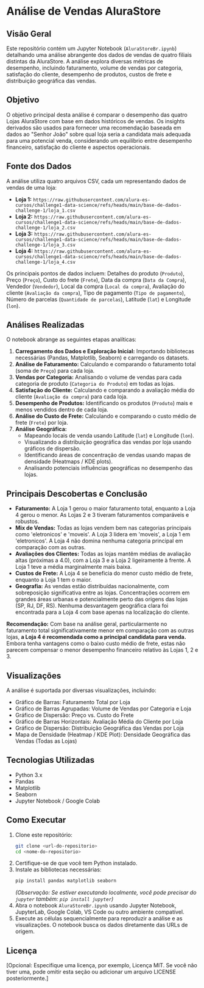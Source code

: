 # Análise de Vendas AluraStore

## Visão Geral

Este repositório contém um Jupyter Notebook (`AluraStoreBr.ipynb`) detalhando uma análise abrangente dos dados de vendas de quatro filiais distintas da AluraStore. A análise explora diversas métricas de desempenho, incluindo faturamento, volume de vendas por categoria, satisfação do cliente, desempenho de produtos, custos de frete e distribuição geográfica das vendas.

## Objetivo

O objetivo principal desta análise é comparar o desempenho das quatro Lojas AluraStore com base em dados históricos de vendas. Os insights derivados são usados para fornecer uma recomendação baseada em dados ao "Senhor João" sobre qual loja seria a candidata mais adequada para uma potencial venda, considerando um equilíbrio entre desempenho financeiro, satisfação do cliente e aspectos operacionais.

## Fonte dos Dados

A análise utiliza quatro arquivos CSV, cada um representando dados de vendas de uma loja:

*   **Loja 1:** `https://raw.githubusercontent.com/alura-es-cursos/challenge1-data-science/refs/heads/main/base-de-dados-challenge-1/loja_1.csv`
*   **Loja 2:** `https://raw.githubusercontent.com/alura-es-cursos/challenge1-data-science/refs/heads/main/base-de-dados-challenge-1/loja_2.csv`
*   **Loja 3:** `https://raw.githubusercontent.com/alura-es-cursos/challenge1-data-science/refs/heads/main/base-de-dados-challenge-1/loja_3.csv`
*   **Loja 4:** `https://raw.githubusercontent.com/alura-es-cursos/challenge1-data-science/refs/heads/main/base-de-dados-challenge-1/loja_4.csv`

Os principais pontos de dados incluem: Detalhes do produto (`Produto`), Preço (`Preço`), Custo do frete (`Frete`), Data da compra (`Data da Compra`), Vendedor (`Vendedor`), Local da compra (`Local da compra`), Avaliação do cliente (`Avaliação da compra`), Tipo de pagamento (`Tipo de pagamento`), Número de parcelas (`Quantidade de parcelas`), Latitude (`lat`) e Longitude (`lon`).

## Análises Realizadas

O notebook abrange as seguintes etapas analíticas:

1.  **Carregamento dos Dados e Exploração Inicial:** Importando bibliotecas necessárias (Pandas, Matplotlib, Seaborn) e carregando os datasets.
2.  **Análise de Faturamento:** Calculando e comparando o faturamento total (soma de `Preço`) para cada loja.
3.  **Vendas por Categoria:** Analisando o volume de vendas para cada categoria de produto (`Categoria do Produto`) em todas as lojas.
4.  **Satisfação do Cliente:** Calculando e comparando a avaliação média do cliente (`Avaliação da compra`) para cada loja.
5.  **Desempenho de Produtos:** Identificando os produtos (`Produto`) mais e menos vendidos dentro de cada loja.
6.  **Análise do Custo de Frete:** Calculando e comparando o custo médio de frete (`Frete`) por loja.
7.  **Análise Geográfica:**
    *   Mapeando locais de venda usando Latitude (`lat`) e Longitude (`lon`).
    *   Visualizando a distribuição geográfica das vendas por loja usando gráficos de dispersão.
    *   Identificando áreas de concentração de vendas usando mapas de densidade (Heatmaps / KDE plots).
    *   Analisando potenciais influências geográficas no desempenho das lojas.

## Principais Descobertas e Conclusão

*   **Faturamento:** A Loja 1 gerou o maior faturamento total, enquanto a Loja 4 gerou o menor. As Lojas 2 e 3 tiveram faturamentos comparáveis e robustos.
*   **Mix de Vendas:** Todas as lojas vendem bem nas categorias principais como 'eletronicos' e 'moveis'. A Loja 3 lidera em 'moveis', a Loja 1 em 'eletronicos'. A Loja 4 não domina nenhuma categoria principal em comparação com as outras.
*   **Avaliações dos Clientes:** Todas as lojas mantêm médias de avaliação altas (próximas a 4.0), com a Loja 3 e a Loja 2 ligeiramente à frente. A Loja 1 teve a média marginalmente mais baixa.
*   **Custos de Frete:** A Loja 4 se beneficia do menor custo médio de frete, enquanto a Loja 1 tem o maior.
*   **Geografia:** As vendas estão distribuídas nacionalmente, com sobreposição significativa entre as lojas. Concentrações ocorrem em grandes áreas urbanas e potencialmente perto das origens das lojas (SP, RJ, DF, RS). Nenhuma desvantagem geográfica clara foi encontrada para a Loja 4 com base apenas na localização do cliente.

**Recomendação:** Com base na análise geral, particularmente no faturamento total significativamente menor em comparação com as outras lojas, **a Loja 4 é recomendada como a principal candidata para venda.** Embora tenha vantagens como o baixo custo médio de frete, estas não parecem compensar o menor desempenho financeiro relativo às Lojas 1, 2 e 3.

## Visualizações

A análise é suportada por diversas visualizações, incluindo:

*   Gráfico de Barras: Faturamento Total por Loja
*   Gráfico de Barras Agrupadas: Volume de Vendas por Categoria e Loja
*   Gráfico de Dispersão: Preço vs. Custo do Frete
*   Gráfico de Barras Horizontais: Avaliação Média do Cliente por Loja
*   Gráfico de Dispersão: Distribuição Geográfica das Vendas por Loja
*   Mapa de Densidade (Heatmap / KDE Plot): Densidade Geográfica das Vendas (Todas as Lojas)

## Tecnologias Utilizadas

*   Python 3.x
*   Pandas
*   Matplotlib
*   Seaborn
*   Jupyter Notebook / Google Colab

## Como Executar

1.  Clone este repositório:
    ```bash
    git clone <url-do-repositorio>
    cd <nome-do-repositorio>
    ```
2.  Certifique-se de que você tem Python instalado.
3.  Instale as bibliotecas necessárias:
    ```bash
    pip install pandas matplotlib seaborn
    ```
    *(Observação: Se estiver executando localmente, você pode precisar do `jupyter` também: `pip install jupyter`)*
4.  Abra o notebook `AluraStoreBr.ipynb` usando Jupyter Notebook, JupyterLab, Google Colab, VS Code ou outro ambiente compatível.
5.  Execute as células sequencialmente para reproduzir a análise e as visualizações. O notebook busca os dados diretamente das URLs de origem.

## Licença

[Opcional: Especifique uma licença, por exemplo, Licença MIT. Se você não tiver uma, pode omitir esta seção ou adicionar um arquivo LICENSE posteriormente.]
